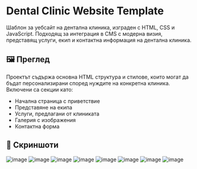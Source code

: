 # Dental Clinic Website Template

Шаблон за уебсайт на дентална клиника, изграден с HTML, CSS и JavaScript. Подходящ за интеграция в CMS с модерна визия, представящ услуги, екип и контактна информация на дентална клиника.

## 🖼️ Преглед

Проектът съдържа основна HTML структура и стилове, които могат да бъдат персонализирани според нуждите на конкретна клиника. Включени са секции като:

- Начална страница с приветствие
- Представяне на екипа
- Услуги, предлагани от клиниката
- Галерия с изображения
- Контактна форма

## 📸 Скриншоти

![image](https://github.com/user-attachments/assets/d4360677-c9bb-48cf-bf6a-783022be804c)
![image](https://github.com/user-attachments/assets/ebb9e365-9cf0-435f-bc1c-51adae2a4328)
![image](https://github.com/user-attachments/assets/8c13be8f-2604-4b5b-aeb5-fb4eeeb2339e)
![image](https://github.com/user-attachments/assets/5cde51db-5c4f-4b3c-a118-57e661acf49e)
![image](https://github.com/user-attachments/assets/c1546de5-6c5a-4890-b9b1-74690132720d)
![image](https://github.com/user-attachments/assets/d39647dd-a26b-4a77-8737-4c6d5a7f4f50)
![image](https://github.com/user-attachments/assets/53b32d27-cd42-48f4-8ea3-26ffd14a55a9)
![image](https://github.com/user-attachments/assets/66fe8505-91fc-42d3-8d2b-f10bf0bb5fc9)
